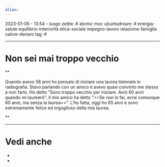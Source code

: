 ```yaml
---
alias: 
---
```

2023-01-05 - 13:54 - *luogo*
zettle: # atomic moc
ubuntudream: # energia-salute equilibrio-interiorità etica-sociale impegno-lavoro relazione-famiglia valore-denaro 
tag: #

---
# Non sei mai troppo vecchio


**

Quando avevo 58 anni ho pensato di iniziare una laurea biennale in radiografia. Stavo parlando con un amico e avevo quasi convinto me stesso a non farlo. Ho detto "Sono troppo vecchio per iniziare. Avrò 60 anni quando mi laureerò". Il mio amico ha detto "==Se non lo fai, avrai comunque 60 anni, ma senza la laurea==".
L'ho fatta, oggi ho 65 anni e sono estremamente felice ed orgoglioso della mia laurea. 

**


---
# Vedi anche
- 
- 